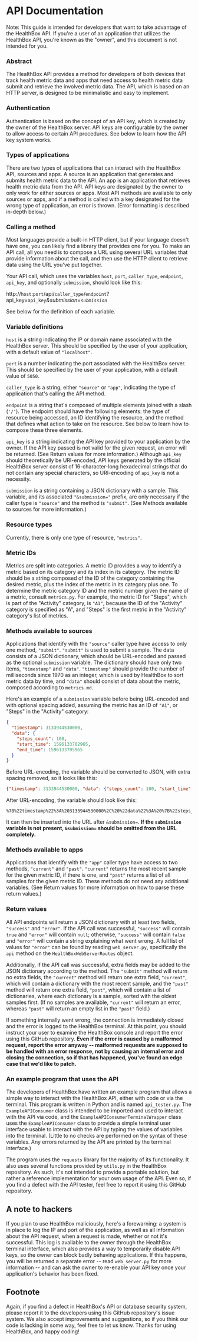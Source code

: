 # API Documentation
Note: This guide is intended for developers that want to take advantage of the HealthBox API. If you're a user of an application that utilizes the HealthBox API, you're known as the "owner", and this document is not intended for you.
### Abstract
The HealthBox API provides a method for developers of both devices that track health metric data and apps that need access to health metric data submit and retrieve the involved metric data. The API, which is based on an HTTP server, is designed to be minimalistic and easy to implement.
### Authentication
Authentication is based on the concept of an API key, which is created by the owner of the HealthBox server. API keys are configurable by the owner to allow access to certain API procedures. See below to learn how the API key system works.
### Types of applications
There are two types of applications that can interact with the HealthBox API, sources and apps. A source is an application that generates and submits health metric data to the API. An app is an application that retrieves health metric data from the API. API keys are designated by the owner to only work for either sources or apps. Most API methods are available to only sources or apps, and if a method is called with a key designated for the wrong type of application, an error is thrown. (Error formatting is described in-depth below.)
### Calling a method
Most languages provide a built-in HTTP client, but if your language doesn't have one, you can likely find a library that provides one for you. To make an API call, all you need is to compose a URL using several URL variables that provide information about the call, and then use the HTTP client to retrieve data using the URL you've put together.

Your API call, which uses the variables `host`, `port`, `caller_type`, `endpoint`, `api_key`, and optionally `submission`, should look like this:

http://`host`:`port`/api/`caller_type`/`endpoint`?api_key=`api_key`*&submission=`submission`*

See below for the definition of each variable.
### Variable definitions
`host` is a string indicating the IP or domain name associated with the HealthBox server. This should be specified by the user of your application, with a default value of `"localhost"`.

`port` is a number indicating the port associated with the HealthBox server. This should be specified by the user of your application, with a default value of `5050`.

`caller_type` is a string, either `"source"` or `"app"`, indicating the type of application that's calling the API method.

`endpoint` is a string that's composed of multiple elements joined with a slash (`'/'`). The endpoint should have the following elements: the type of resource being accessed, an ID identifying the resource, and the method that defines what action to take on the resource. See below to learn how to compose these three elements.

`api_key` is a string indicating the API key provided to your application by the owner. If the API key passed is not valid for the given request, an error will be returned. (See Return values for more information.) Although `api_key` should theoretically be URI-encoded, API keys generated by the official HealthBox server consist of 16-character-long hexadecimal strings that do not contain any special characters, so URI-encoding of `api_key` is not a necessity.

`submission` is a string containing a JSON dictionary with a sample. This variable, and its associated `"&submission="` prefix, are only necessary if the caller type is `"source"` and the method is `"submit"`. (See Methods available to sources for more information.)
### Resource types
Currently, there is only one type of resource, `"metrics"`.
### Metric IDs
Metrics are split into categories. A metric ID provides a way to identify a metric based on its category and its index in its category. The metric ID should be a string composed of the ID of the category containing the desired metric, plus the index of the metric in its category plus one. To determine the metric category ID and the metric number given the name of a metric, consult `metrics.py`. For example, the metric ID for "Steps", which is part of the "Activity" category, is `"A1"`, because the ID of the "Activity" category is specified as "A", and "Steps" is the first metric in the "Activity" category's list of metrics.
### Methods available to sources
Applications that identify with the `"source"` caller type have access to only one method, `"submit"`. `"submit"` is used to submit a sample. The data consists of a JSON dictionary, which should be URL-encoded and passed as the optional `submission` variable. The dictionary should have only two items, `"timestamp"` and `"data"`. `"timestamp"` should provide the number of milliseconds since 1970 as an integer, which is used by HealthBox to sort metric data by time, and `"data"` should consist of data about the metric, composed according to `metrics.md`.

Here's an example of a `submission` variable before being URL-encoded and with optional spacing added, assuming the metric has an ID of `"A1"`, or "Steps" in the "Activity" category:
```json
{
  "timestamp": 3133944530000,
  "data": {
    "steps_count": 100,
    "start_time": 1596133702965,
    "end_time": 1596133705965
  }
}
```
Before URL-encoding, the variable should be converted to JSON, with extra spacing removed, so it looks like this:
```json
{"timestamp": 3133944530000, "data": {"steps_count": 100, "start_time": 1596133702965, "end_time": 1596133705965}}
```
After URL-encoding, the variable should look like this:
```
%7B%22timestamp%22%3A%203133944530000%2C%20%22data%22%3A%20%7B%22steps_count%22%3A%20100%2C%20%22start_time%22%3A%201596133702965%2C%20%22end_time%22%3A%201596133705965%7D%7D
```
It can then be inserted into the URL after `&submission=`. **If the `submission` variable is not present, `&submission=` should be omitted from the URL completely.**
### Methods available to apps
Applications that identify with the `"app"` caller type have access to two methods, `"current"` and `"past"`. `"current"` returns the most recent sample for the given metric ID, if there is one, and `"past"` returns a list of all samples for the given metric ID. These methods do not need any additional variables. (See Return values for more information on how to parse these return values.)
### Return values
All API endpoints will return a JSON dictionary with at least two fields, `"success"` and `"error"`. If the API call was successful, `"success"` will contain `true` and `"error"` will contain `null`; otherwise, `"success"` will contain `false` and `"error"` will contain a string explaining what went wrong. A full list of values for `"error"` can be found by reading `web_server.py`, specifically the `api` method on the `HealthBoxWebServerRoutes` object.

Additionally, if the API call was successful, extra fields may be added to the JSON dictionary according to the method. The `"submit"` method will return no extra fields, the `"current"` method will return one extra field, `"current"`, which will contain a dictionary with the most recent sample, and the `"past"` method will return one extra field, `"past"`, which will contain a list of dictionaries, where each dictionary is a sample, sorted with the oldest samples first. (If no samples are available, `"current"` will return an error, whereas `"past"` will return an empty list in the `"past"` field.)

If something internally went wrong, the connection is immediately closed and the error is logged to the HealthBox terminal. At this point, you should instruct your user to examine the HealthBox console and report the error using this GitHub repository. **Even if the error is caused by a malformed request, report the error anyway -- malformed requests are supposed to be handled with an error response, not by causing an internal error and closing the connection, so if that has happened, you've found an edge case that we'd like to patch.**
### An example program that uses the API
The developers of HealthBox have written an example program that allows a simple way to interact with the HealthBox API, either with code or via the terminal. This program is written in Python and is named `api_tester.py`. The `ExampleAPIConsumer` class is intended to be imported and used to interact with the API via code, and the `ExampleAPIConsumerTerminalWrapper` class uses the `ExampleAPIConsumer` class to provide a simple terminal user interface usable to interact with the API by typing the values of variables into the terminal. (Little to no checks are performed on the syntax of these variables. Any errors returned by the API are printed by the terminal interface.)

The program uses the `requests` library for the majority of its functionality. It also uses several functions provided by `utils.py` in the HealthBox repository. As such, it's not intended to provide a portable solution, but rather a reference implementation for your own usage of the API. Even so, if you find a defect with the API tester, feel free to report it using this GitHub repository.
## A note to hackers
If you plan to use HealthBox maliciously, here's a forewarning: a system is in place to log the IP and port of the application, as well as all information about the API request, when a request is made, whether or not it's successful. This log is available to the owner through the HealthBox terminal interface, which also provides a way to temporarily disable API keys, so the owner can block badly behaving applications. If this happens, you will be returned a separate error -- read `web_server.py` for more information -- and can ask the owner to re-enable your API key once your application's behavior has been fixed.
## Footnote
Again, if you find a defect in HealthBox's API or database security system, please report it to the developers using this GitHub repository's issue system. We also accept improvements and suggestions, so if you think our code is lacking in some way, feel free to let us know. Thanks for using HealthBox, and happy coding!
